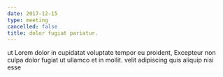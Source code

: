 ```yaml
---
date: 2017-12-15
type: meeting
cancelled: false
title: dolor fugiat pariatur.
---
```

ut Lorem dolor in cupidatat voluptate tempor eu proident, Excepteur non culpa dolor fugiat ut ullamco et in mollit. velit adipiscing quis aliquip nisi esse